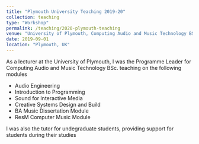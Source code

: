 ```yaml
---
title: "Plymouth University Teaching 2019-20"
collection: teaching
type: "Workshop"
permalink: /teaching/2020-plymouth-teaching
venue: "University of Plymouth, Computing Audio and Music Technology BSc."
date: 2019-09-01
location: "Plymouth, UK"
---
```


As a lecturer at the University of Plymouth, I was the Programme Leader for Computing Audio and Music Technology BSc. teaching on the following modules

* Audio Engineering
* Introduction to Programming
* Sound for Interactive Media
* Creative Systems Design and Build
* BA Music Dissertation Module
* ResM Computer Music Module

I was also the tutor for undegraduate students, providing support for students during their studies